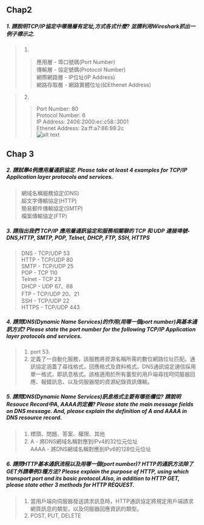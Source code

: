 ## Chap2 
##### 1. 請說明TCP/IP協定中哪幾層有定址,方式各式什麼? 並請利用Wireshark抓出一例子標示之. 
   > 1. 
   > > 應用層 - 埠口號碼(Port Number)<br />
   > > 傳輸層 - 協定號碼(Protocol Number)<br />
   > > 網際網路層 - IP位址(IP Address)<br />
   > > 網路存取層 - 網路實體位址(如Ethenet Address)

   > 2. 
   > > Port Number: 80<br />
   > > Protocol Number: 6<br />
   > > IP Address: 2406:2000:ec:c58::3001<br />
   > > Ethenet Address: 2a:ff:a7:86:98:2c<br />
   > > ![alt text](https://media.discordapp.net/attachments/604901020710993921/771207749677350942/unknown.png "Logo Title Text 1")

   
## Chap 3 
##### 2. 請試舉4例應用層通訊協定. Please take at least 4 examples for TCP/IP Application layer protocols and services. 
   > 網域名稱服務協定(DNS)<br />
   > 超文字傳輸協定(HTTP)<br />
   > 簡易郵件傳輸協定(SMTP)<br />
   > 檔案傳輸協定(FTP)

##### 3. 請指出我們 TCP/IP 應用層通訊協定和服務相關聯的 TCP 和 UDP 連接埠號-DNS,HTTP, SMTP, POP, Telnet, DHCP, FTP, SSH, HTTPS 
   > DNS    - TCP/UDP 53<br />
   > HTTP   - TCP/UDP 80<br />
   > SMTP   - TCP/UDP 25<br />
   > POP    - TCP 110<br />
   > Telnet - TCP 23<br />
   > DHCP   - UDP 67、68<br />
   > FTP    - TCP/UDP 20、21<br />
   > SSH    - TCP/UDP 22<br />
   > HTTPS  - TCP/UDP 443<br />

##### 4. 請問DNS(Dynamic Name Services)的作用(用哪一個port number)與基本通訊方式? Please state the port number for the following TCP/IP Application layer protocols and services. 
   > 1. port 53.<br />
   > 2. 定義了一自動化服務，該服務將資源名稱所需的數位網路位址匹配。通訊協定涵蓋了尋找格式，回應格式及資料格式。DNS通訊協定通信採用單一格式，即訊息格式。該格適用於所有蕾型的用戶端尋找呵伺服器回應、報錯訊息、以及伺服器間的資源紀錄資訊傳輸。

##### 5. 請問DNS(Dynamic Name Services)訊息格式主要有哪些欄位? 請說明Resouce Record中A, AAAA的定義? Please state the main message fields on DNS message. And, please explain the definition of A and AAAA in DNS resource record. 
   > 1. 標頭、問題、答案、權限、其他<br />
   > 2. A - 將DNS網域名稱對應到IPv4的32位元位址<br />
   > AAAA - 將DNS網域名稱對應到IPv6的128位元位址

##### 6. 請問HTTP基本通訊流程以及用哪一個(port number)? HTTP的通訊方法除了GET外請舉例3種方法? Please explain the purpose of HTTP, using which transport port and its basic protocol.Also, in addition to HTTP GET, please state other 3 methods for HTTP REQUEST.
   > 1. 當用戶端向伺服器發送請求訊息時，HTTP通訊協定將規定用戶端請求網頁訊息的類型，以及伺服器回應資訊的類型。<br />
   > 2. POST, PUT, DELETE